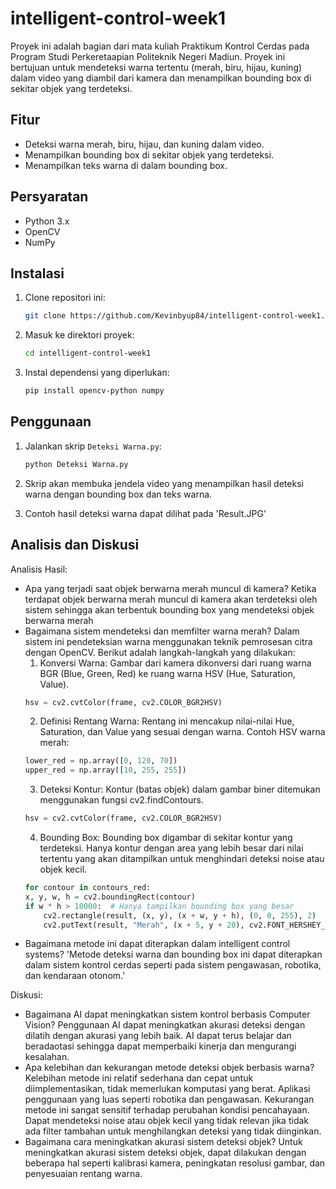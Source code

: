 # intelligent-control-week1

Proyek ini adalah bagian dari mata kuliah Praktikum Kontrol Cerdas pada Program Studi Perkeretaapian Politeknik Negeri Madiun. Proyek ini bertujuan untuk mendeteksi warna tertentu (merah, biru, hijau, kuning) dalam video yang diambil dari kamera dan menampilkan bounding box di sekitar objek yang terdeteksi.

## Fitur

- Deteksi warna merah, biru, hijau, dan kuning dalam video.
- Menampilkan bounding box di sekitar objek yang terdeteksi.
- Menampilkan teks warna di dalam bounding box.

## Persyaratan

- Python 3.x
- OpenCV
- NumPy

## Instalasi

1. Clone repositori ini:
    ```bash
    git clone https://github.com/Kevinbyup84/intelligent-control-week1.git
    ```
2. Masuk ke direktori proyek:
    ```bash
    cd intelligent-control-week1
    ```
3. Instal dependensi yang diperlukan:
    ```bash
    pip install opencv-python numpy
    ```

## Penggunaan

1. Jalankan skrip `Deteksi Warna.py`:
    ```bash
    python Deteksi Warna.py
    ```
2. Skrip akan membuka jendela video yang menampilkan hasil deteksi warna dengan bounding box dan teks warna.

3. Contoh hasil deteksi warna dapat dilihat pada 'Result.JPG'

## Analisis dan Diskusi

Analisis Hasil:
- Apa yang terjadi saat objek berwarna merah muncul di kamera?
    Ketika terdapat objek berwarna merah muncul di kamera akan terdeteksi oleh sistem sehingga akan terbentuk bounding box yang mendeteksi objek berwarna merah
- Bagaimana sistem mendeteksi dan memfilter warna merah?
    Dalam sistem ini pendeteksian warna menggunakan teknik pemrosesan citra dengan OpenCV. Berikut adalah langkah-langkah yang dilakukan:
    1. Konversi Warna: Gambar dari kamera dikonversi dari ruang warna BGR (Blue, Green, Red) ke ruang warna HSV (Hue, Saturation, Value).
    ```python
    hsv = cv2.cvtColor(frame, cv2.COLOR_BGR2HSV)
    ```
    2. Definisi Rentang Warna: Rentang ini mencakup nilai-nilai Hue, Saturation, dan Value yang sesuai dengan warna. Contoh HSV warna merah:
    ```python
    lower_red = np.array([0, 120, 70])
    upper_red = np.array([10, 255, 255])
    ```
    3. Deteksi Kontur: Kontur (batas objek) dalam gambar biner ditemukan menggunakan fungsi cv2.findContours.
    ```python
    hsv = cv2.cvtColor(frame, cv2.COLOR_BGR2HSV)
    ```
    4. Bounding Box: Bounding box digambar di sekitar kontur yang terdeteksi. Hanya kontur dengan area yang lebih besar dari nilai tertentu yang akan ditampilkan untuk menghindari deteksi noise atau objek kecil.
    ```python
    for contour in contours_red:
    x, y, w, h = cv2.boundingRect(contour)
    if w * h > 10000:  # Hanya tampilkan bounding box yang besar
        cv2.rectangle(result, (x, y), (x + w, y + h), (0, 0, 255), 2)  # Warna merah
        cv2.putText(result, "Merah", (x + 5, y + 20), cv2.FONT_HERSHEY_SIMPLEX, 0.5, (0, 0, 255), 2)
    ```
- Bagaimana metode ini dapat diterapkan dalam intelligent control systems?
    'Metode deteksi warna dan bounding box ini dapat diterapkan dalam sistem kontrol cerdas seperti pada sistem pengawasan, robotika, dan kendaraan otonom.'

Diskusi:
- Bagaimana AI dapat meningkatkan sistem kontrol berbasis Computer Vision?
    Penggunaan AI dapat meningkatkan akurasi deteksi dengan dilatih dengan akurasi yang lebih baik. AI dapat terus belajar dan beradaotasi sehingga dapat memperbaiki kinerja dan mengurangi kesalahan.
- Apa kelebihan dan kekurangan metode deteksi objek berbasis warna?
    Kelebihan metode ini relatif sederhana dan cepat untuk diimplementasikan, tidak memerlukan komputasi yang berat. Aplikasi penggunaan yang luas seperti robotika dan pengawasan.
    Kekurangan metode ini sangat sensitif terhadap perubahan kondisi pencahayaan. Dapat mendeteksi noise atau objek kecil yang tidak relevan jika tidak ada filter tambahan untuk menghilangkan deteksi yang tidak diinginkan.
- Bagaimana cara meningkatkan akurasi sistem deteksi objek?
    Untuk meningkatkan akurasi sistem deteksi objek, dapat dilakukan dengan beberapa hal seperti kalibrasi kamera, peningkatan resolusi gambar, dan penyesuaian rentang warna.